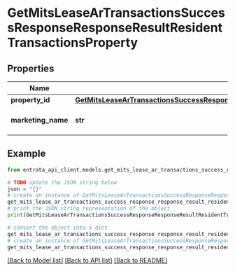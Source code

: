 # GetMitsLeaseArTransactionsSuccessResponseResponseResultResidentTransactionsProperty


## Properties

Name | Type | Description | Notes
------------ | ------------- | ------------- | -------------
**property_id** | [**GetMitsLeaseArTransactionsSuccessResponseResponseResultResidentTransactionsPropertyPropertyID**](GetMitsLeaseArTransactionsSuccessResponseResponseResultResidentTransactionsPropertyPropertyID.md) |  | 
**marketing_name** | **str** | Marketing name of the property | 

## Example

```python
from entrata_api_client.models.get_mits_lease_ar_transactions_success_response_response_result_resident_transactions_property import GetMitsLeaseArTransactionsSuccessResponseResponseResultResidentTransactionsProperty

# TODO update the JSON string below
json = "{}"
# create an instance of GetMitsLeaseArTransactionsSuccessResponseResponseResultResidentTransactionsProperty from a JSON string
get_mits_lease_ar_transactions_success_response_response_result_resident_transactions_property_instance = GetMitsLeaseArTransactionsSuccessResponseResponseResultResidentTransactionsProperty.from_json(json)
# print the JSON string representation of the object
print(GetMitsLeaseArTransactionsSuccessResponseResponseResultResidentTransactionsProperty.to_json())

# convert the object into a dict
get_mits_lease_ar_transactions_success_response_response_result_resident_transactions_property_dict = get_mits_lease_ar_transactions_success_response_response_result_resident_transactions_property_instance.to_dict()
# create an instance of GetMitsLeaseArTransactionsSuccessResponseResponseResultResidentTransactionsProperty from a dict
get_mits_lease_ar_transactions_success_response_response_result_resident_transactions_property_from_dict = GetMitsLeaseArTransactionsSuccessResponseResponseResultResidentTransactionsProperty.from_dict(get_mits_lease_ar_transactions_success_response_response_result_resident_transactions_property_dict)
```
[[Back to Model list]](../README.md#documentation-for-models) [[Back to API list]](../README.md#documentation-for-api-endpoints) [[Back to README]](../README.md)


